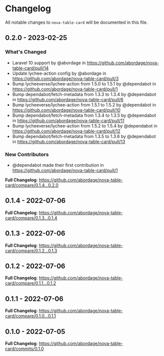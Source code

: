 # Changelog

All notable changes to `nova-table-card` will be documented in this file.

## 0.2.0 - 2023-02-25

### What's Changed

- Laravel 10 support by @abordage in https://github.com/abordage/nova-table-card/pull/14
- Update lychee-action config by @abordage in https://github.com/abordage/nova-table-card/pull/3
- Bump lycheeverse/lychee-action from 1.5.0 to 1.5.1 by @dependabot in https://github.com/abordage/nova-table-card/pull/1
- Bump dependabot/fetch-metadata from 1.3.3 to 1.3.4 by @dependabot in https://github.com/abordage/nova-table-card/pull/6
- Bump lycheeverse/lychee-action from 1.5.1 to 1.5.2 by @dependabot in https://github.com/abordage/nova-table-card/pull/10
- Bump dependabot/fetch-metadata from 1.3.4 to 1.3.5 by @dependabot in https://github.com/abordage/nova-table-card/pull/11
- Bump lycheeverse/lychee-action from 1.5.2 to 1.5.4 by @dependabot in https://github.com/abordage/nova-table-card/pull/12
- Bump dependabot/fetch-metadata from 1.3.5 to 1.3.6 by @dependabot in https://github.com/abordage/nova-table-card/pull/13

### New Contributors

- @dependabot made their first contribution in https://github.com/abordage/nova-table-card/pull/1

**Full Changelog**: https://github.com/abordage/nova-table-card/compare/0.1.4...0.2.0

## 0.1.4 - 2022-07-06

**Full Changelog**: https://github.com/abordage/nova-table-card/compare/0.1.3...0.1.4

## 0.1.3 - 2022-07-06

**Full Changelog**: https://github.com/abordage/nova-table-card/compare/0.1.2...0.1.3

## 0.1.2 - 2022-07-06

**Full Changelog**: https://github.com/abordage/nova-table-card/compare/0.1.1...0.1.2

## 0.1.1 - 2022-07-06

**Full Changelog**: https://github.com/abordage/nova-table-card/compare/0.1.0...0.1.1

## 0.1.0 - 2022-07-05

**Full Changelog**: https://github.com/abordage/nova-table-card/commits/0.1.0
